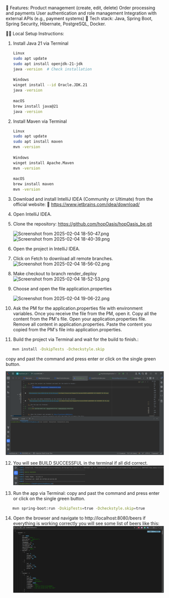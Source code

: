 📌 Features:
Product management (create, edit, delete)
Order processing and payments
User authentication and role management
Integration with external APIs (e.g., payment systems)
🚀 Tech stack: Java, Spring Boot, Spring Security, Hibernate, PostgreSQL, Docker.

👷‍♀️ Local Setup Instructions:
1. Install Java 21 via Terminal
   ```sh
   Linux
   sudo apt update
   sudo apt install openjdk-21-jdk
   java -version  # Check installation
   
   Windows
   winget install --id Oracle.JDK.21
   java -version
   
   macOS
   brew install java@21
   java -version
   
2. Install Maven via Terminal
   
   ```sh
   Linux
   sudo apt update
   sudo apt install maven
   mvn -version
   
   Windows
   winget install Apache.Maven
   mvn -version
   
   macOS
   brew install maven
   mvn -version
   
3. Download and install IntelliJ IDEA (Community or Ultimate) from the official website:
   🔗 https://www.jetbrains.com/idea/download/

4. Open IntelliJ IDEA.
5. Clone the repository:
   https://github.com/hopOasis/hopOasis_be.git


   ![Screenshot from 2025-02-04 18-50-47.png](src/main/resources/images/Screenshot%20from%202025-02-04%2018-50-47.png)
   ![Screenshot from 2025-02-04 18-40-39.png](src/main/resources/images/Screenshot%20from%202025-02-04%2018-40-39.png)

6. Open the project in IntelliJ IDEA.
7. Click on Fetch to download all remote branches.
   ![Screenshot from 2025-02-04 18-56-02.png](src/main/resources/images/Screenshot%20from%202025-02-04%2018-56-02.png)


8. Make checkout to branch render_deploy
   ![Screenshot from 2025-02-04 18-52-53.png](src/main/resources/images/Screenshot%20from%202025-02-04%2018-52-53.png)


9. Choose and open the file application.properties

   ![Screenshot from 2025-02-04 19-06-22.png](src/main/resources/images/Screenshot%20from%202025-02-04%2019-06-22.png)

10. Ask the PM for the application.properties file with environment variables.
   Once you receive the file from the PM, open it.
   Copy all the content from the PM's file.
   Open your application.properties file.
   Remove all content in application.properties.
   Paste the content you copied from the PM's file into application.properties.


11. Build the project via Terminal and wait for the build to finish.:
   ```sh
      mvn install -DskipTests -Dcheckstyle.skip
   ```
copy and past the command and press enter or click on the single green button.

![Screenshot from 2025-02-04 20-34-47.png](src/main/resources/images/Screenshot%20from%202025-02-04%2020-34-47.png)
 


12. You will see BUILD SUCCESSFUL in the terminal if all did correct.
  ![Screenshot from 2025-02-04 20-10-33.png](src/main/resources/images/Screenshot%20from%202025-02-04%2020-10-33.png)

13. Run the app via Terminal:
    copy and past the command and press enter or click on the single green button.
   ```sh
      mvn spring-boot:run -DskipTests=true -Dcheckstyle.skip=true
   ```
   
14. Open the browser and navigate to http://localhost:8080/beers
    if everything is working correctly you will see some list of beers like this:
    ![Screenshot from 2025-02-04 20-29-05.png](src/main/resources/images/Screenshot%20from%202025-02-04%2020-29-05.png)
    
